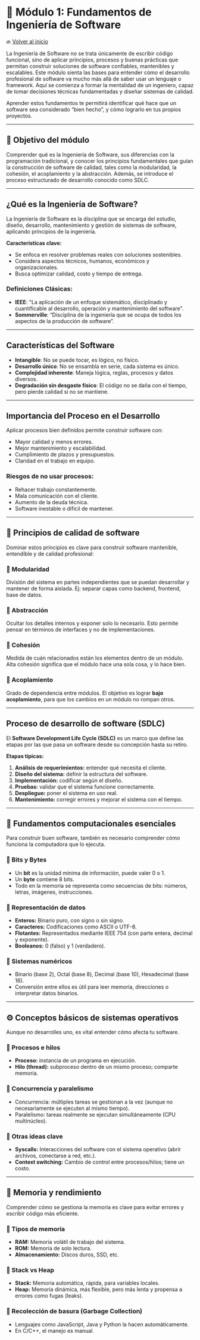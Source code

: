 # 📌 Módulo 1: Fundamentos de Ingeniería de Software

🔙 [Volver al inicio](../README.md)

La Ingeniería de Software no se trata únicamente de escribir código funcional, sino de aplicar principios, procesos y buenas prácticas que permitan construir soluciones de software confiables, mantenibles y escalables. Este módulo sienta las bases para entender cómo el desarrollo profesional de software va mucho más allá de saber usar un lenguaje o framework. Aquí se comienza a formar la mentalidad de un ingeniero, capaz de tomar decisiones técnicas fundamentadas y diseñar sistemas de calidad.

Aprender estos fundamentos te permitirá identificar qué hace que un software sea considerado “bien hecho”, y cómo lograrlo en tus propios proyectos.

---

## 🎯 Objetivo del módulo

Comprender qué es la Ingeniería de Software, sus diferencias con la programación tradicional, y conocer los principios fundamentales que guían la construcción de software de calidad, tales como la modularidad, la cohesión, el acoplamiento y la abstracción. Además, se introduce el proceso estructurado de desarrollo conocido como SDLC.

---

## ¿Qué es la Ingeniería de Software?

La Ingeniería de Software es la disciplina que se encarga del estudio, diseño, desarrollo, mantenimiento y gestión de sistemas de software, aplicando principios de la ingeniería.

**Características clave:**

-   Se enfoca en resolver problemas reales con soluciones sostenibles.
-   Considera aspectos técnicos, humanos, económicos y organizacionales.
-   Busca optimizar calidad, costo y tiempo de entrega.

### Definiciones Clásicas:

-   **IEEE**: "La aplicación de un enfoque sistemático, disciplinado y cuantificable al desarrollo, operación y mantenimiento del software".
-   **Sommerville**: “Disciplina de la ingeniería que se ocupa de todos los aspectos de la producción de software”.

---

## Características del Software

-   **Intangible**: No se puede tocar, es lógico, no físico.
-   **Desarrollo único**: No se ensambla en serie, cada sistema es único.
-   **Complejidad inherente**: Maneja lógica, reglas, procesos y datos diversos.
-   **Degradación sin desgaste físico**: El código no se daña con el tiempo, pero pierde calidad si no se mantiene.

---

## Importancia del Proceso en el Desarrollo

Aplicar procesos bien definidos permite construir software con:
- Mayor calidad y menos errores.
- Mejor mantenimiento y escalabilidad.
- Cumplimiento de plazos y presupuestos.
- Claridad en el trabajo en equipo.

### Riesgos de no usar procesos:
- Rehacer trabajo constantemente.
- Mala comunicación con el cliente.
- Aumento de la deuda técnica.
- Software inestable o difícil de mantener.

---

## 📐 Principios de calidad de software

Dominar estos principios es clave para construir software mantenible, entendible y de calidad profesional:

### 🔹 Modularidad

División del sistema en partes independientes que se puedan desarrollar y mantener de forma aislada. Ej: separar capas como backend, frontend, base de datos.

### 🔹 Abstracción

Ocultar los detalles internos y exponer solo lo necesario. Esto permite pensar en términos de interfaces y no de implementaciones.

### 🔹 Cohesión

Medida de cuán relacionados están los elementos dentro de un módulo. Alta cohesión significa que el módulo hace una sola cosa, y lo hace bien.

### 🔹 Acoplamiento

Grado de dependencia entre módulos. El objetivo es lograr **bajo acoplamiento**, para que los cambios en un módulo no rompan otros.

---

## Proceso de desarrollo de software (SDLC)

El **Software Development Life Cycle (SDLC)** es un marco que define las etapas por las que pasa un software desde su concepción hasta su retiro.

**Etapas típicas:**

1. **Análisis de requerimientos:** entender qué necesita el cliente.
2. **Diseño del sistema:** definir la estructura del software.
3. **Implementación:** codificar según el diseño.
4. **Pruebas:** validar que el sistema funcione correctamente.
5. **Despliegue:** poner el sistema en uso real.
6. **Mantenimiento:** corregir errores y mejorar el sistema con el tiempo.

---

## 🧠 Fundamentos computacionales esenciales

Para construir buen software, también es necesario comprender cómo funciona la computadora que lo ejecuta.

### 🔸 Bits y Bytes

-   Un **bit** es la unidad mínima de información, puede valer 0 o 1.
-   Un **byte** contiene 8 bits.
-   Todo en la memoria se representa como secuencias de bits: números, letras, imágenes, instrucciones.

### 🔸 Representación de datos

-   **Enteros:** Binario puro, con signo o sin signo.
-   **Caracteres:** Codificaciones como ASCII o UTF-8.
-   **Flotantes:** Representados mediante IEEE 754 (con parte entera, decimal y exponente).
-   **Booleanos:** 0 (falso) y 1 (verdadero).

### 🔸 Sistemas numéricos

-   Binario (base 2), Octal (base 8), Decimal (base 10), Hexadecimal (base 16).
-   Conversión entre ellos es útil para leer memoria, direcciones o interpretar datos binarios.

---

## ⚙️ Conceptos básicos de sistemas operativos

Aunque no desarrolles uno, es vital entender cómo afecta tu software.

### 🔸 Procesos e hilos

-   **Proceso:** instancia de un programa en ejecución.
-   **Hilo (thread):** subproceso dentro de un mismo proceso; comparte memoria.

### 🔸 Concurrencia y paralelismo

-   Concurrencia: múltiples tareas se gestionan a la vez (aunque no necesariamente se ejecuten al mismo tiempo).
-   Paralelismo: tareas realmente se ejecutan simultáneamente (CPU multinúcleo).

### 🔸 Otras ideas clave

-   **Syscalls:** Interacciones del software con el sistema operativo (abrir archivos, conectarse a red, etc.).
-   **Context switching:** Cambio de control entre procesos/hilos; tiene un costo.

---

## 🧮 Memoria y rendimiento

Comprender cómo se gestiona la memoria es clave para evitar errores y escribir código más eficiente.

### 🔸 Tipos de memoria

-   **RAM:** Memoria volátil de trabajo del sistema.
-   **ROM:** Memoria de solo lectura.
-   **Almacenamiento:** Discos duros, SSD, etc.

### 🔸 Stack vs Heap

-   **Stack:** Memoria automática, rápida, para variables locales.
-   **Heap:** Memoria dinámica, más flexible, pero más lenta y propensa a errores como fugas (leaks).

### 🔸 Recolección de basura (Garbage Collection)

-   Lenguajes como JavaScript, Java y Python la hacen automáticamente.
-   En C/C++, el manejo es manual.
